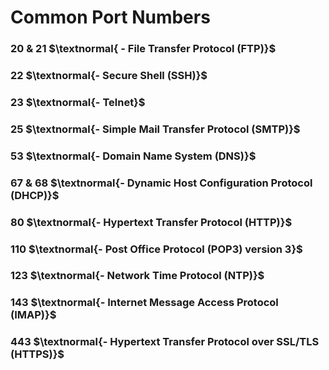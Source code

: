 # Common Port Numbers
### 20 & 21 $\textnormal{ - File Transfer Protocol (FTP)}$

### 22 $\textnormal{- Secure Shell (SSH)}$

### 23 $\textnormal{- Telnet}$

### 25 $\textnormal{- Simple Mail Transfer Protocol (SMTP)}$

### 53 $\textnormal{- Domain Name System (DNS)}$

### 67 & 68 $\textnormal{- Dynamic Host Configuration Protocol (DHCP)}$

### 80 $\textnormal{- Hypertext Transfer Protocol (HTTP)}$

### 110 $\textnormal{- Post Office Protocol (POP3) version 3}$

### 123 $\textnormal{- Network Time Protocol (NTP)}$

### 143 $\textnormal{- Internet Message Access Protocol (IMAP)}$

### 443 $\textnormal{- Hypertext Transfer Protocol over SSL/TLS (HTTPS)}$

